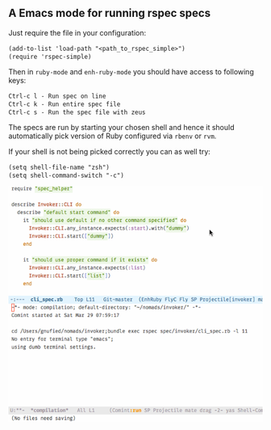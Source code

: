 ## A Emacs mode for running rspec specs

Just require the file in your configuration:

    (add-to-list 'load-path "<path_to_rspec_simple>")
    (require 'rspec-simple)

Then in `ruby-mode` and `enh-ruby-mode` you should have access to following keys:

    Ctrl-c l - Run spec on line
    Ctrl-c k - Run entire spec file
    Ctrl-c s - Run the spec file with zeus



The specs are run by starting your chosen shell and hence it should automatically
pick version of Ruby configured via `rbenv` or `rvm`.

If your shell is not being picked correctly you can as well try:

    (setq shell-file-name "zsh")
    (setq shell-command-switch "-c")

![Rspec simple](https://github.com/code-mancers/rspec-simple/raw/master/images/rspec-simple.gif "rspec simple")
